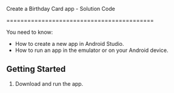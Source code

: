 Create a Birthday Card app - Solution Code

==========================================

You need to know:
- How to create a new app in Android Studio. 
- How to run an app in the emulator or on your Android device.

Getting Started
---------------

1. Download and run the app.

